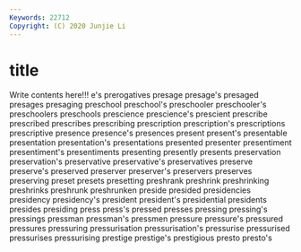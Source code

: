 ```yaml
---
Keywords: 22712
Copyright: (C) 2020 Junjie Li
---
```


# title

Write contents here!!!
e's 
prerogatives 
presage 
presage's 
presaged 
presages 
presaging 
preschool 
preschool's 
preschooler
preschooler's 
preschoolers 
preschools 
prescience 
prescience's 
prescient 
prescribe 
prescribed 
prescribes 
prescribing
prescription 
prescription's 
prescriptions 
prescriptive 
presence 
presence's 
presences 
present 
present's 
presentable
presentation 
presentation's 
presentations 
presented 
presenter 
presentiment 
presentiment's 
presentiments 
presenting 
presently
presents 
preservation 
preservation's 
preservative 
preservative's 
preservatives 
preserve 
preserve's 
preserved 
preserver
preserver's 
preservers 
preserves 
preserving 
preset 
presets 
presetting 
preshrank 
preshrink 
preshrinking
preshrinks 
preshrunk 
preshrunken 
preside 
presided 
presidencies 
presidency 
presidency's 
president 
president's
presidential 
presidents 
presides 
presiding 
press 
press's 
pressed 
presses 
pressing 
pressing's
pressings 
pressman 
pressman's 
pressmen 
pressure 
pressure's 
pressured 
pressures 
pressuring 
pressurisation
pressurisation's 
pressurise 
pressurised 
pressurises 
pressurising 
prestige 
prestige's 
prestigious 
presto 
presto's
